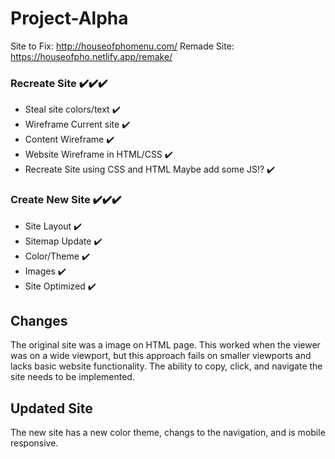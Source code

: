 # Project-Alpha

Site to Fix: http://houseofphomenu.com/
Remade Site: https://houseofpho.netlify.app/remake/

### Recreate Site ✔️✔️✔️
* Steal site colors/text ✔️
* Wireframe Current site ✔️
* Content Wireframe ✔️
* Website Wireframe in HTML/CSS ✔️
* Recreate Site using  CSS and HTML Maybe add some JS!? ✔️

### Create New Site ✔️✔️✔️
* Site Layout ✔️
* Sitemap Update ✔️
* Color/Theme ✔️
* Images ✔️
* Site Optimized ✔️


## Changes
The original site was a image on HTML page. This worked when the viewer was on a wide viewport, but this approach fails on smaller viewports and lacks basic website functionality. The ability to copy, click, and navigate the site needs to be implemented.

## Updated Site
The new site has a new color theme, changs to the navigation, and is mobile responsive.
